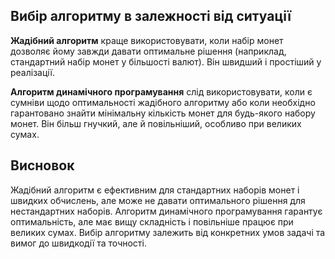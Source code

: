 ## Вибір алгоритму в залежності від ситуації

**Жадібний алгоритм** краще використовувати, коли набір монет дозволяє йому завжди давати оптимальне рішення (наприклад, стандартний набір монет у більшості валют). Він швидший і простіший у реалізації.

**Алгоритм динамічного програмування** слід використовувати, коли є сумніви щодо оптимальності жадібного алгоритму або коли необхідно гарантовано знайти мінімальну кількість монет для будь-якого набору монет. Він більш гнучкий, але й повільніший, особливо при великих сумах.

## Висновок

Жадібний алгоритм є ефективним для стандартних наборів монет і швидких обчислень, але може не давати оптимального рішення для нестандартних наборів. Алгоритм динамічного програмування гарантує оптимальність, але має вищу складність і повільніше працює при великих сумах. Вибір алгоритму залежить від конкретних умов задачі та вимог до швидкодії та точності.